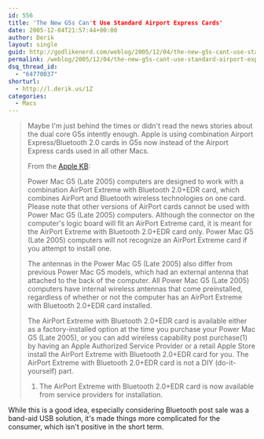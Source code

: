 ```yaml
---
id: 556
title: 'The New G5s Can't Use Standard Airport Express Cards'
date: 2005-12-04T21:57:44+00:00
author: Derik
layout: single
guid: http://godlikenerd.com/weblog/2005/12/04/the-new-g5s-cant-use-standard-airport-express-cards/
permalink: /weblog/2005/12/04/the-new-g5s-cant-use-standard-airport-express-cards/
dsq_thread_id:
  - "64770037"
shorturl:
  - http://l.derik.us/1Z
categories:
  - Macs
---
```

> Maybe I'm just behind the times or didn't read the news stories about the dual core G5s intently enough. Apple is using combination Airport Express/Bluetooth 2.0 cards in G5s now instead of the Airport Express cards used in all other Macs.
> 
> From the [Apple KB](http://docs.info.apple.com/article.html?artnum=302721):
> 
> Power Mac G5 (Late 2005) computers are designed to work with a combination AirPort Extreme with Bluetooth 2.0+EDR card, which combines AirPort and Bluetooth wireless technologies on one card. Please note that other versions of AirPort cards cannot be used with Power Mac G5 (Late 2005) computers. Although the connector on the computer's logic board will fit an AirPort Extreme card, it is meant for the AirPort Extreme with Bluetooth 2.0+EDR card only. Power Mac G5 (Late 2005) computers will not recognize an AirPort Extreme card if you attempt to install one.
> 
> The antennas in the Power Mac G5 (Late 2005) also differ from previous Power Mac G5 models, which had an external antenna that attached to the back of the computer. All Power Mac G5 (Late 2005) computers have internal wireless antennas that come preinstalled, regardless of whether or not the computer has an AirPort Extreme with Bluetooth 2.0+EDR card installed.
> 
> The AirPort Extreme with Bluetooth 2.0+EDR card is available either as a factory-installed option at the time you purchase your Power Mac G5 (Late 2005), or you can add wireless capability post purchase(1) by having an Apple Authorized Service Provider or a retail Apple Store install the AirPort Extreme with Bluetooth 2.0+EDR card for you. The AirPort Extreme with Bluetooth 2.0+EDR card is not a DIY (do-it-yourself) part.
> 
>   1. The AirPort Extreme with Bluetooth 2.0+EDR card is now available from service providers for installation.

While this is a good idea, especially considering Bluetooth post sale was a band-aid USB solution, it's made things more complicated for the consumer, which isn't positive in the short term.
